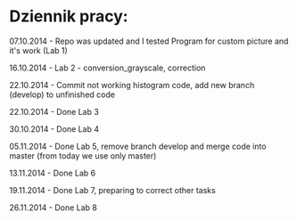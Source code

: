 Dziennik pracy:
===========================================
07.10.2014	- Repo was updated and I tested Program for custom picture and it's work (Lab 1)

16.10.2014 - Lab 2 - conversion_grayscale, correction

22.10.2014 - Commit not working histogram code, add new branch (develop) to unfinished code

22.10.2014 - Done Lab 3

30.10.2014 - Done Lab 4

05.11.2014 - Done Lab 5, remove branch develop and merge code into master (from today we use only master)

13.11.2014 - Done Lab 6

19.11.2014 - Done Lab 7, preparing to correct other tasks

26.11.2014 - Done Lab 8
